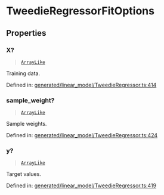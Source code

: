 # TweedieRegressorFitOptions

## Properties

### X?

> [`ArrayLike`](../types/ArrayLike.md)

Training data.

Defined in:  [generated/linear\_model/TweedieRegressor.ts:414](https://github.com/transitive-bullshit/scikit-learn-ts/blob/92ab806/packages/sklearn/src/generated/linear_model/TweedieRegressor.ts#L414)

### sample\_weight?

> [`ArrayLike`](../types/ArrayLike.md)

Sample weights.

Defined in:  [generated/linear\_model/TweedieRegressor.ts:424](https://github.com/transitive-bullshit/scikit-learn-ts/blob/92ab806/packages/sklearn/src/generated/linear_model/TweedieRegressor.ts#L424)

### y?

> [`ArrayLike`](../types/ArrayLike.md)

Target values.

Defined in:  [generated/linear\_model/TweedieRegressor.ts:419](https://github.com/transitive-bullshit/scikit-learn-ts/blob/92ab806/packages/sklearn/src/generated/linear_model/TweedieRegressor.ts#L419)
